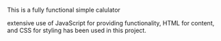 This is a fully functional simple calulator

extensive use of JavaScript for providing functionality, HTML for content, and CSS for styling has been used in this project.
